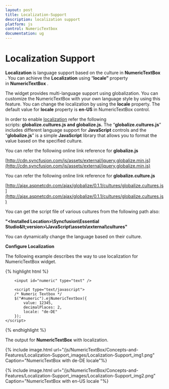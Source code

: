 ```yaml
---
layout: post
title: Localization-Support
description: localization support
platform: js
control: NumericTextbox
documentation: ug
---
```


# Localization Support

**Localization** is language support based on the culture in **NumericTextBox** . You can achieve the **Localization** using “**locale”** property in **NumericTextBox** . 

The widget provides multi-language support using globalization. You can customize the NumericTextBox with your own language style by using this feature. You can change the localization by using the **locale** property. The default value for **locale** property is **en-US** in NumericTextBox control.

In order to enable [localization](http://help.syncfusion.com/ug/js/default.htm) refer the following scripts: **globalize.cultures.js and globalize.js.** The “**globalize.cultures.js**” includes different language support for **JavaScript** controls and the “**globalize.js**” is a simple **JavaScript** library that allows you to format the value based on the specified culture.

You can refer the following online link reference for **globalize.js**

[http://cdn.syncfusion.com/js/assets/external/jquery.globalize.min.js](http://cdn.syncfusion.com/js/assets/external/jquery.globalize.min.js)

You can refer the following online link reference for **globalize.culture.js**

[http://ajax.aspnetcdn.com/ajax/globalize/0.1.1/cultures/globalize.cultures.js](http://ajax.aspnetcdn.com/ajax/globalize/0.1.1/cultures/globalize.cultures.js)

You can get the script file of various cultures from the following path also:

**"&lt;Installed Location&gt;\Syncfusion\Essential Studio\&lt;version&gt;\JavaScript\assets\external\cultures"**

You can dynamically change the language based on their culture.

**Configure Localization**

The following example describes the way to use localization for NumericTextBox widget.

{% highlight html %}

        <input id="numeric" type="text" />

        <script type="text/javascript">
        /* Numeric Textbox */
        $("#numeric").ejNumericTextbox({
            value: 12345,
            decimalPlaces: 2,
            locale: "de-DE"
        });
    </script>


{% endhighlight %}





The output for **NumericTextBox** with localization.



{% include image.html url="/js/NumericTextBox/Concepts-and-Features/Localization-Support_images/Localization-Support_img1.png" Caption="NumericTextBox with de-DE locale"%}



{% include image.html url="/js/NumericTextBox/Concepts-and-Features/Localization-Support_images/Localization-Support_img2.png" Caption="NumericTextBox with en-US locale				"%}

